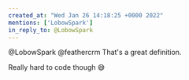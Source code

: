 ```yaml
---
created_at: "Wed Jan 26 14:18:25 +0000 2022"
mentions: ['LobowSpark']
in_reply_to: @LobowSpark
---
```


@LobowSpark @feathercrm That's a great definition.

Really hard to code though 😅